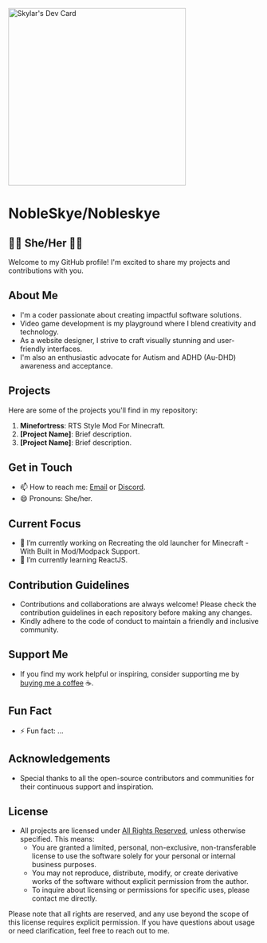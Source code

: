 <a href="https://app.daily.dev/skylar"><img src="https://api.daily.dev/devcards/v2/MGqLkeFpdnZEb4VOvCmE2.png?r=nc6&type=default" width="356" alt="Skylar's Dev Card"/></a>

# NobleSkye/Nobleskye

## 🏳️‍⚧️ She/Her 🏳️‍⚧️

Welcome to my GitHub profile! I'm excited to share my projects and contributions with you.

## About Me
- I'm a coder passionate about creating impactful software solutions.
- Video game development is my playground where I blend creativity and technology.
- As a website designer, I strive to craft visually stunning and user-friendly interfaces.
- I'm also an enthusiastic advocate for Autism and ADHD (Au-DHD) awareness and acceptance.

## Projects
Here are some of the projects you'll find in my repository:
1. **Minefortress**: RTS Style Mod For Minecraft.
2. **[Project Name]**: Brief description.
3. **[Project Name]**: Brief description.

## Get in Touch
- 📫 How to reach me: [Email](mailto:Rainblueskylar@gmail.com) or [Discord](https://discord.com/username).
- 😄 Pronouns: She/her.

## Current Focus
- 🔭 I’m currently working on Recreating the old launcher for Minecraft - With Built in Mod/Modpack Support.
- 🌱 I’m currently learning ReactJS.

## Contribution Guidelines
- Contributions and collaborations are always welcome! Please check the contribution guidelines in each repository before making any changes.
- Kindly adhere to the code of conduct to maintain a friendly and inclusive community.

## Support Me
- If you find my work helpful or inspiring, consider supporting me by [buying me a coffee](https://ko-fi.com/nobleskye) ☕️.

## Fun Fact
- ⚡ Fun fact: ...

## Acknowledgements
- Special thanks to all the open-source contributors and communities for their continuous support and inspiration.

## License
- All projects are licensed under [All Rights Reserved](https://en.wikipedia.org/wiki/All_rights_reserved), unless otherwise specified. This means:
  - You are granted a limited, personal, non-exclusive, non-transferable license to use the software solely for your personal or internal business purposes.
  - You may not reproduce, distribute, modify, or create derivative works of the software without explicit permission from the author.
  - To inquire about licensing or permissions for specific uses, please contact me directly.
  
Please note that all rights are reserved, and any use beyond the scope of this license requires explicit permission. If you have questions about usage or need clarification, feel free to reach out to me.
